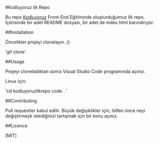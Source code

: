 #Kodluyoruz Ilk Repo

Bu repo [Kodluyoruz]() Front-End Eğitiminde oluşturduğumuz ilk repo. İçerisinde bir adet README dosyası, bir adet de index.html barındırıyor.

##Installation

Öncelikler projeyi clonelayın. ()

'git clone'

##Usage

Projeyi cloneladıktan sonra Visual Studio Code programında açınız.

Linux için:

'cd kodluyoruzilkrepo
code . '

##Contributing

Pull requestler kabul edilir. Büyük değişiklikler için, lütfen önce neyi değiştirmeyk istediğinizi tartışmak için bir konu açınız.

##Licence

[MIT]
